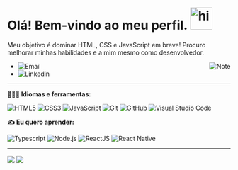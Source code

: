 <h1> Olá! Bem-vindo ao meu perfil. <img src="https://user-images.githubusercontent.com/1303154/88677602-1635ba80-d120-11ea-84d8-d263ba5fc3c0.gif" width="50px" alt="hi"></h1> 


Meu objetivo é dominar HTML, CSS e JavaScript em breve! Procuro melhorar minhas habilidades e a mim mesmo como desenvolvedor.

<img alt="Note" src="https://github.com/FabioPenedo/image/blob/master/computer-illustration.png" align="right"/>


- <a href="mailto:fabiopenedo21@gmail.com"><img align="left" src="https://img.shields.io/badge/-Email-D14836.svg?logo=gmail&style=plastic&logoColor=white" alt="Email"/></a>
- <a href="https://www.linkedin.com/in/FabioPenedo/"><img align="left" src="https://img.shields.io/badge/LinkedIn-0077B5?style=flat-square&logo=linkedin&logoColor=white" alt="Linkedin"/></a>


     

<hr>

**👨🏻‍💻 Idiomas e ferramentas:**

![HTML5](https://img.shields.io/badge/-HTML5-333333?style=flat&logo=HTML5)
![CSS3](https://img.shields.io/badge/-CSS3-333333?style=flat&logo=CSS3&logoColor=1572B6)
![JavaScript](https://img.shields.io/badge/-JavaScript-FEAE32?style=flat&logoColor=fff&logo=javascript)
![Git](https://img.shields.io/badge/-Git-333333?style=flat&logo=git)
![GitHub](https://img.shields.io/badge/-GitHub-333333?style=flat&logo=github)
![Visual Studio Code](https://img.shields.io/badge/-Visual%20Studio%20Code-333333?style=flat&logo=visual-studio-code&logoColor=007ACC)



**✍ Eu quero aprender:**

![Typescript](https://img.shields.io/badge/-Typescript-3178C6?style=flat&logoColor=fff&logo=typescript)
![Node.js](https://img.shields.io/badge/-Node.js-5B9856?style=flat&logoColor=fff&logo=node.js)
![ReactJS](https://img.shields.io/badge/-ReactJS-18BCEE?style=flat&logoColor=fff&logo=react)
![React Native](https://img.shields.io/badge/-React%20Native-333333?style=flat&logoColor=fff&logo=react)

<hr>
  
<a href="https://github.com/FabioPenedo">
  <img align="center" src="https://github-readme-stats.vercel.app/api?username=FabioPenedo&show_icons=true&theme=merko" />
</a>
<a href="https://github.com/FabioPenedo">
  <img align="center" src="https://github-readme-stats.vercel.app/api/top-langs/?username=FabioPenedo&layout=compact&show_icons=true&theme=merko" />
</a>




 
 
 
 

<!--
**FabioPenedo/FabioPenedo** is a ✨ _special_ ✨ repository because its `README.md` (this file) appears on your GitHub profile.

Here are some ideas to get you started:

- 🔭 I’m currently working on ...
- 🌱 I’m currently learning ...
- 👯 I’m looking to collaborate on ...
- 🤔 I’m looking for help with ...
- 💬 Ask me about ...
- 📫 How to reach me: ...
- 😄 Pronouns: ...
- ⚡ Fun fact: ...
-->
